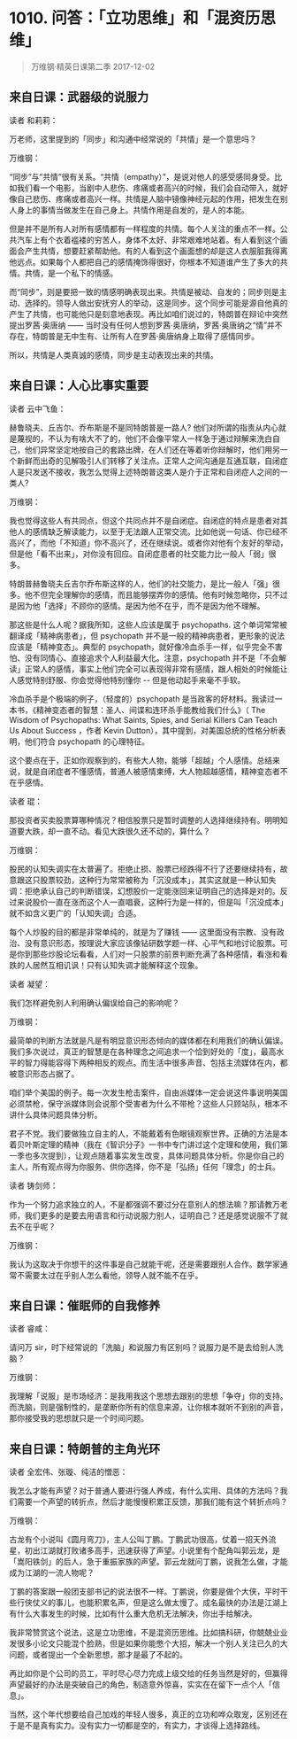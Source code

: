 # 1010. 问答：「立功思维」和「混资历思维」
> 万维钢·精英日课第二季
2017-12-02

## 来自日课：武器级的说服力
读者 和莉莉：

万老师，这里提到的「同步」和沟通中经常说的「共情」是一个意思吗？

万维钢：

“同步”与“共情”很有关系。“共情（empathy）”，是说对他人的感受感同身受。比如我们看一个电影，当剧中人悲伤、疼痛或者高兴的时候，我们会自动带入，就好像自己悲伤、疼痛或者高兴一样。共情是人脑中镜像神经元起的作用，把发生在别人身上的事情当做发生在自己身上。共情作用是自发的，是人的本能。

但是并不是所有人对所有感情都有一样程度的共情。每个人关注的重点不一样。公共汽车上有个衣着褴褛的穷苦人，身体不太好、非常艰难地站着。有人看到这个画面会产生共情，想要赶紧帮助他。有的人看到这个画面想的却是这人衣服脏我得离他远点。如果每个人都把自己的感情掩饰得很好，你根本不知道谁产生了多大的共情。共情，是一个私下的情感。

而“同步”，则是要把一致的情感明确表现出来。共情是被动、自发的；同步则是主动、选择的。领导人做出安抚穷人的举动，这是同步。这个同步可能是源自他真的产生了共情，也可能他只是刻意地表现。再比如咱们说过的，特朗普在辩论中突然提出罗茜·奥唐纳 —— 当时没有任何人想到罗茜·奥唐纳，罗茜·奥唐纳之“情”并不存在，特朗普是无中生有、让所有人在罗茜·奥唐纳身上取得了感情同步。

所以，共情是人类真诚的感情，同步是主动表现出来的共情。 

## 来自日课：人心比事实重要
读者 云中飞鱼：

赫鲁晓夫、丘吉尔、乔布斯是不是同特朗普是一路人? 他们对所谓的指责从内心就是蔑视的，不认为有啥大不了的，他们不会像平常人一样急于通过辩解来洗白自己，他们异常坚定地按自己的套路出牌，在人们还在等着听你辩解时，他们用另一个新鲜而出奇的见解吸引人们转移了关注点。正常人之间沟通是互通互联，自闭症人是只发送不接收，我怎么觉得上述特朗普这类人是介于正常和自闭症人之间的一类人?

万维钢：

我也觉得这些人有共同点，但这个共同点并不是自闭症。自闭症的特点是患者对其他人的感情缺乏解读能力，以至于无法跟人正常交流。比如他说一句话、你已经不高兴了，而他「不知道」你不高兴了，还在继续说。或者你对他有个友好的举动，但是他「看不出来」，对你没有回应。自闭症患者的社交能力比一般人「弱」很多。

特朗普赫鲁晓夫丘吉尔乔布斯这样的人，他们的社交能力，是比一般人「强」很多。他不但完全理解你的感情，而且能够摆弄你的感情。他有时候忽略你，只不过是因为他「选择」不顾你的感情。是因为他不在乎，而不是因为他不理解。

那这些是什么人呢？据我所知，这些人应该是属于 psychopaths. 这个单词常常被翻译成「精神病患者」，但 psychopath 并不是一般的精神病患者，更形象的说法应该是「精神变态」。典型的 psychopath，就好像冷血杀手一样，似乎完全不害怕、没有同情心、直接追求个人利益最大化。注意，psychopath 并不是「不会解读」正常人的感情，事实上他们完全可以表现得非常有感情，跟人相处的时候能让人感觉特别舒服、你会觉得他特别懂你 -- 但是他动起手来毫不手软。

冷血杀手是个极端的例子，（轻度的）psychopath 是当政客的好材料。我读过一本书，《精神变态者的智慧：圣人、间谍和连环杀手能教给我们什么》（ The Wisdom of Psychopaths: What Saints, Spies, and Serial Killers Can Teach Us About Success ，作者 Kevin Dutton），其中提到，对美国总统的性格分析表明，他们符合 psychopath 的心理特征。

这个要点在于，正如你观察到的，有些大人物，能够「超越」个人感情。总结来说，就是自闭症者不懂感情，普通人被感情束缚，大人物超越感情，精神变态者不在乎感情。 

读者 琨：

那投资者买卖股票算哪种情况？相信股票只是暂时调整的人选择继续持有。明明知道要大跌，却一直不动。看见大跌很久还不动的，算什么？

万维钢：

股民的认知失调实在太普遍了。拒绝止损、股票已经跌得不行了还要继续持有，故意跟这只股票较劲，这种行为常常被称为「沉没成本」，其实这就是一种认知失调：拒绝承认自己的判断错误，幻想股价一定能涨回来证明自己的选择是对的。反过来说股价一直在涨而这个人一直唱衰，这种行为是一样的，但是叫「沉没成本」就不如含义更广的「认知失调」合适。

每个人炒股的目的都是非常单纯的，就是为了赚钱 —— 这里面没有宗教、没有政治、没有意识形态，按理说大家应该像钻研数学题一样、心平气和地讨论股票。可是你到那些炒股论坛看看，人们对一只股票的前景判断充满了各种感情，看涨和看跌的人居然互相讥讽！只有认知失调才能解释这个现象。 

读者 凝望：

我们怎样避免别人利用确认偏误给自己的影响呢？

万维钢：

最简单的判断方法就是凡是有明显意识形态倾向的媒体都在利用我们的确认偏误。我们多次说过，真正的智慧是在各种理念之间追求一个恰到好处的「度」，最高水平的智力得能容得下两种相反的观点。而生活中很多声音、包括主流媒体在内，都被意识形态占据了。

咱们举个美国的例子。每一次发生枪击案件，自由派媒体一定会说这件事说明美国必须禁枪，保守派媒体则会说那个受害者为什么不带枪？这些人只顾站队，根本不讲什么具体问题具体分析。

君子不党。我们要做独立自主的人，不能戴着有色眼镜观察世界。正确的方法是本着贝叶斯定理的精神（我在《智识分子》一书中专门讲过这个定理和使用，我们第一季也多次提到），让观点随着事实发生改变，具体问题具体分析。你是你自己的主人，所有观点得为你服务、供你选择，你不是「弘扬」任何「理念」的士兵。 

读者 铸剑师：

作为一个努力追求独立的人，不是都强调不要过分在意别人的想法嘛？那请教万老师，我们更多的是要去用语言和行动说服力别人，证明自己？还是感觉说服不了就去不在乎呢？

万维钢：

我认为这取决于你想干的这件事是自己就能干呢，还是需要跟别人合作。数学家通常不需要太过在乎别人怎么看他，领导人就不能不在乎。

## 来自日课：催眠师的自我修养
读者 睿咸：

请问万 sir，时下经常说的「洗脑」和说服力有区别吗？说服力是不是去给别人洗脑？

万维钢：

我理解「说服」是市场经济：是我用我这个思想去跟别的思想「争夺」你的支持。而洗脑，则是强制性的，是垄断你所有的信息来源，让你根本就听不到别的声音，那你接受我的思想就只是一个时间问题。

## 来自日课：特朗普的主角光环
读者 全宏伟、张璇、纯洁的憎恶：

我怎么才能有声望？对于普通人要进行强人养成，有什么实用、具体的方法吗？我们需要一个声望的转折点，然后才能慢慢积累正反馈，那我们能有这个转折点吗？

万维钢：

古龙有个小说叫《圆月弯刀》，主人公叫丁鹏。丁鹏武功很高，仗着一招天外流星，初出江湖就打败诸多高手，迅速获得了声望。小说里有个配角叫郭云龙，是「嵩阳铁剑」的后人，急于重振家族的声望。郭云龙就问丁鹏，说我怎么做，才能成为江湖的一流人物呢？

丁鹏的答案跟一般团支部书记的说法很不一样。丁鹏说，你要是做个大侠，平时干些行侠仗义的事儿，也能积累名声，但是这么做太慢了。成名最快的办法是江湖上有什么大事发生的时候，比如有什么重大危机无法解决，你出手给解决。

我非常赞赏这个说法，这是立功思维，不是混资历思维。比如搞科研，你兢兢业业发很多小论文只能混个脸熟，但是如果你能憋个大招，解决一个别人关注已久的大问题，或者提出一个全新思想，那才是最了不起的。

再比如你是个公司的员工，平时尽心尽力完成上级交给的任务当然是好的，但赢得声望最好的办法是突破自己的角色，制造意外惊喜，实实在在留下一点个人「信息」。

当然，这个年代想要给自己加戏的年轻人很多，真正的立功和哗众取宠，区别还在于是不是真有实力。没有实力一切都是空的，有实力，才谈得上选择路线。





